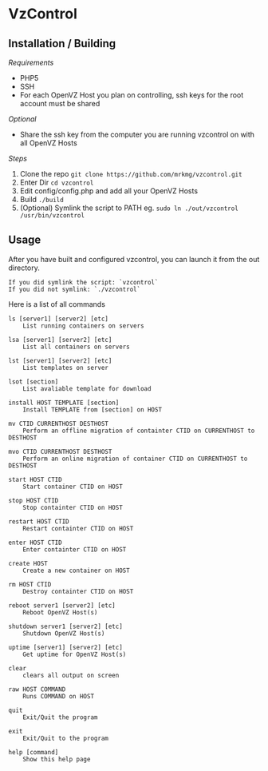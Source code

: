 VzControl
=========

Installation / Building
-----------------------

*Requirements*
- PHP5
- SSH
- For each OpenVZ Host you plan on controlling, ssh keys for the root account must be shared

*Optional*
- Share the ssh key from the computer you are running vzcontrol on with all OpenVZ Hosts

*Steps*
1. Clone the repo `git clone https://github.com/mrkmg/vzcontrol.git`
2. Enter Dir `cd vzcontrol`
3. Edit config/config.php and add all your OpenVZ Hosts
4. Build `./build`
5. (Optional) Symlink the script to PATH eg. `sudo ln ./out/vzcontrol /usr/bin/vzcontrol`

Usage
-----

After you have built and configured vzcontrol, you can launch it from the out directory.

    If you did symlink the script: `vzcontrol`
    If you did not symlink: `./vzcontrol`

Here is a list of all commands

    ls [server1] [server2] [etc]
        List running containers on servers

    lsa [server1] [server2] [etc]
        List all containers on servers

    lst [server1] [server2] [etc]
        List templates on server

    lsot [section]
        List avaliable template for download

    install HOST TEMPLATE [section]
        Install TEMPLATE from [section] on HOST

    mv CTID CURRENTHOST DESTHOST
        Perform an offline migration of containter CTID on CURRENTHOST to DESTHOST

    mvo CTID CURRENTHOST DESTHOST
        Perform an online migration of container CTID on CURRENTHOST to DESTHOST

    start HOST CTID
        Start container CTID on HOST

    stop HOST CTID
        Stop containter CTID on HOST

    restart HOST CTID
        Restart containter CTID on HOST

    enter HOST CTID
        Enter containter CTID on HOST

    create HOST
        Create a new container on HOST

    rm HOST CTID
        Destroy containter CTID on HOST

    reboot server1 [server2] [etc]
        Reboot OpenVZ Host(s)

    shutdown server1 [server2] [etc]
        Shutdown OpenVZ Host(s)

    uptime [server1] [server2] [etc]
        Get uptime for OpenVZ Host(s)

    clear 
        clears all output on screen

    raw HOST COMMAND
        Runs COMMAND on HOST

    quit 
        Exit/Quit the program

    exit 
        Exit/Quit to the program

    help [command]
        Show this help page
